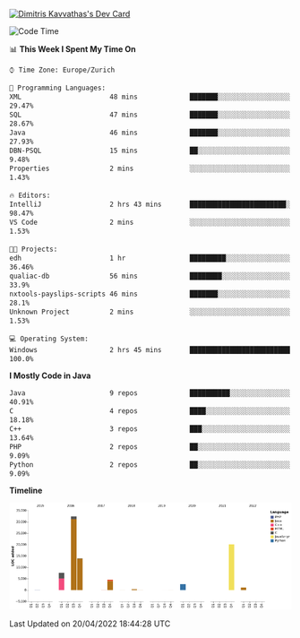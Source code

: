 <a href="https://app.daily.dev/JimR21"><img src="https://api.daily.dev/devcards/1a6ea627b9cf4de4a4f1b5f5cac8c85e.png?r=t8i" width="400" alt="Dimitris Kavvathas's Dev Card"/></a>

<!--START_SECTION:waka-->
![Code Time](http://img.shields.io/badge/Code%20Time-3%2C448%20hrs%2050%20mins-blue)

📊 **This Week I Spent My Time On** 

```text
⌚︎ Time Zone: Europe/Zurich

💬 Programming Languages: 
XML                      48 mins             ███████░░░░░░░░░░░░░░░░░░   29.47% 
SQL                      47 mins             ███████░░░░░░░░░░░░░░░░░░   28.67% 
Java                     46 mins             ███████░░░░░░░░░░░░░░░░░░   27.93% 
DBN-PSQL                 15 mins             ██░░░░░░░░░░░░░░░░░░░░░░░   9.48% 
Properties               2 mins              ░░░░░░░░░░░░░░░░░░░░░░░░░   1.43%

🔥 Editors: 
IntelliJ                 2 hrs 43 mins       ████████████████████████░   98.47% 
VS Code                  2 mins              ░░░░░░░░░░░░░░░░░░░░░░░░░   1.53%

🐱‍💻 Projects: 
edh                      1 hr                █████████░░░░░░░░░░░░░░░░   36.46% 
qualiac-db               56 mins             ████████░░░░░░░░░░░░░░░░░   33.9% 
nxtools-payslips-scripts 46 mins             ███████░░░░░░░░░░░░░░░░░░   28.1% 
Unknown Project          2 mins              ░░░░░░░░░░░░░░░░░░░░░░░░░   1.53%

💻 Operating System: 
Windows                  2 hrs 45 mins       █████████████████████████   100.0%

```

**I Mostly Code in Java** 

```text
Java                     9 repos             ██████████░░░░░░░░░░░░░░░   40.91% 
C                        4 repos             ████░░░░░░░░░░░░░░░░░░░░░   18.18% 
C++                      3 repos             ███░░░░░░░░░░░░░░░░░░░░░░   13.64% 
PHP                      2 repos             ██░░░░░░░░░░░░░░░░░░░░░░░   9.09% 
Python                   2 repos             ██░░░░░░░░░░░░░░░░░░░░░░░   9.09%

```


**Timeline**

![Chart not found](https://raw.githubusercontent.com/JimR21/JimR21/master/charts/bar_graph.png) 


 Last Updated on 20/04/2022 18:44:28 UTC
<!--END_SECTION:waka-->

<!--
**JimR21/JimR21** is a ✨ _special_ ✨ repository because its `README.md` (this file) appears on your GitHub profile.

Here are some ideas to get you started:

- 🔭 I’m currently working on ...
- 🌱 I’m currently learning ...
- 👯 I’m looking to collaborate on ...
- 🤔 I’m looking for help with ...
- 💬 Ask me about ...
- 📫 How to reach me: ...
- 😄 Pronouns: ...
- ⚡ Fun fact: ...
-->
